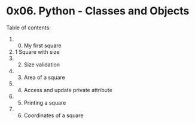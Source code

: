 # 0x06. Python - Classes and Objects
Table of contents:
1. 0. My first square
2. 1 Square with size
3. 2. Size validation
4. 3. Area of a square
5. 4. Access and update private attribute
6. 5. Printing a square
7. 6. Coordinates of a square

